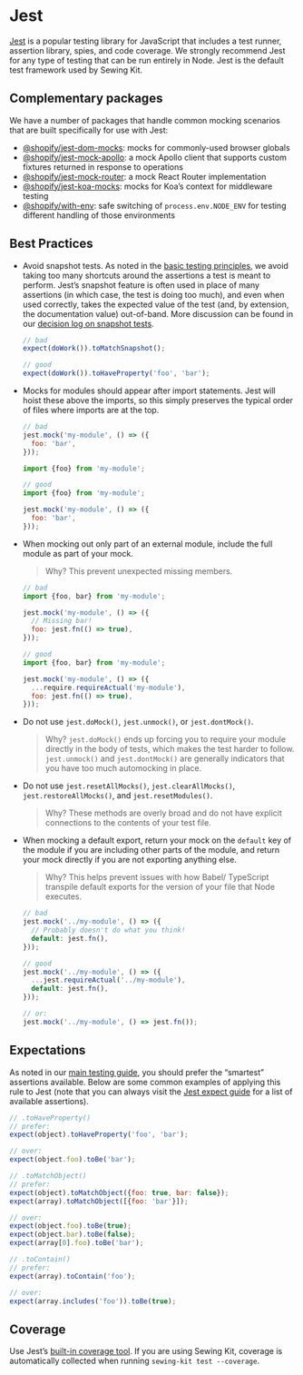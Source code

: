 # Jest

[Jest](https://facebook.github.io/jest/) is a popular testing library for JavaScript that includes a test runner, assertion library, spies, and code coverage. We strongly recommend Jest for any type of testing that can be run entirely in Node. Jest is the default test framework used by Sewing Kit.

## Complementary packages

We have a number of packages that handle common mocking scenarios that are built specifically for use with Jest:

* [@shopify/jest-dom-mocks](https://github.com/Shopify/quilt/blob/master/packages/jest-dom-mocks/README.md): mocks for commonly-used browser globals
* [@shopify/jest-mock-apollo](https://github.com/Shopify/quilt/blob/master/packages/jest-mock-apollo/README.md): a mock Apollo client that supports custom fixtures returned in response to operations
* [@shopify/jest-mock-router](https://github.com/Shopify/quilt/blob/master/packages/jest-mock-router/README.md): a mock React Router implementation
* [@shopify/jest-koa-mocks](https://github.com/Shopify/quilt/blob/master/packages/jest-koa-mocks/README.md): mocks for Koa’s context for middleware testing
* [@shopify/with-env](https://github.com/Shopify/quilt/blob/master/packages/with-env/README.md): safe switching of `process.env.NODE_ENV` for testing different handling of those environments

## Best Practices

* Avoid snapshot tests. As noted in the [basic testing principles](), we avoid taking too many shortcuts around the assertions a test is meant to perform. Jest’s snapshot feature is often used in place of many assertions (in which case, the test is doing too much), and even when used correctly, takes the expected value of the test (and, by extension, the documentation value) out-of-band. More discussion can be found in our [decision log on snapshot tests](https://github.com/Shopify/web/blob/master/documentation/decisions/04%20-%20We%20do%20not%20use%20Jest%20snapshot%20tests).

  ```js
  // bad
  expect(doWork()).toMatchSnapshot();

  // good
  expect(doWork()).toHaveProperty('foo', 'bar');
  ```

* Mocks for modules should appear after import statements. Jest will hoist these above the imports, so this simply preserves the typical order of files where imports are at the top.

  ```js
  // bad
  jest.mock('my-module', () => ({
    foo: 'bar',
  }));

  import {foo} from 'my-module';

  // good
  import {foo} from 'my-module';

  jest.mock('my-module', () => ({
    foo: 'bar',
  }));
  ```

* When mocking out only part of an external module, include the full module as part of your mock.

  > Why? This prevent unexpected missing members.

  ```js
  // bad
  import {foo, bar} from 'my-module';

  jest.mock('my-module', () => ({
    // Missing bar!
    foo: jest.fn(() => true),
  }));

  // good
  import {foo, bar} from 'my-module';

  jest.mock('my-module', () => ({
    ...require.requireActual('my-module'),
    foo: jest.fn(() => true),
  }));
  ```

* Do not use `jest.doMock()`, `jest.unmock()`, or `jest.dontMock()`.

  > Why? `jest.doMock()` ends up forcing you to require your module directly in the body of tests, which makes the test harder to follow. `jest.unmock()` and `jest.dontMock()` are generally indicators that you have too much automocking in place.

* Do not use `jest.resetAllMocks()`, `jest.clearAllMocks()`, `jest.restoreAllMocks()`, and `jest.resetModules()`.

  > Why? These methods are overly broad and do not have explicit connections to the contents of your test file. 

* When mocking a default export, return your mock on the `default` key of the module if you are including other parts of the module, and return your mock directly if you are not exporting anything else.

  > Why? This helps prevent issues with how Babel/ TypeScript transpile default exports for the version of your file that Node executes.

  ```js
  // bad
  jest.mock('../my-module', () => ({
    // Probably doesn't do what you think!
    default: jest.fn(),
  }));

  // good
  jest.mock('../my-module', () => ({
    ...jest.requireActual('../my-module'),
    default: jest.fn(),
  }));

  // or:
  jest.mock('../my-module', () => jest.fn());
  ```

## Expectations

As noted in our [main testing guide](../Testing.md), you should prefer the “smartest” assertions available. Below are some common examples of applying this rule to Jest (note that you can always visit the [Jest expect guide](https://facebook.github.io/jest/docs/en/expect.html) for a list of available assertions).

```js
// .toHaveProperty()
// prefer:
expect(object).toHaveProperty('foo', 'bar');

// over:
expect(object.foo).toBe('bar');

// .toMatchObject()
// prefer:
expect(object).toMatchObject({foo: true, bar: false});
expect(array).toMatchObject([{foo: 'bar'}]);

// over:
expect(object.foo).toBe(true);
expect(object.bar).toBe(false);
expect(array[0].foo).toBe('bar');

// .toContain()
// prefer:
expect(array).toContain('foo');

// over:
expect(array.includes('foo')).toBe(true);
```

## Coverage

Use Jest’s [built-in coverage tool](https://facebook.github.io/jest/docs/en/cli.html#coverage). If you are using Sewing Kit, coverage is automatically collected when running `sewing-kit test --coverage`.
